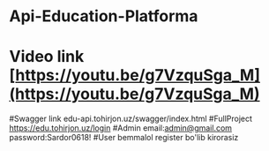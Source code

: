 # Api-Education-Platforma
# Video link [https://youtu.be/g7VzquSga_M](https://youtu.be/g7VzquSga_M)
#Swagger link edu-api.tohirjon.uz/swagger/index.html
#FullProject https://edu.tohirjon.uz/login
#Admin email:admin@gmail.com password:Sardor0618!
#User bemmalol register bo'lib kirorasiz
